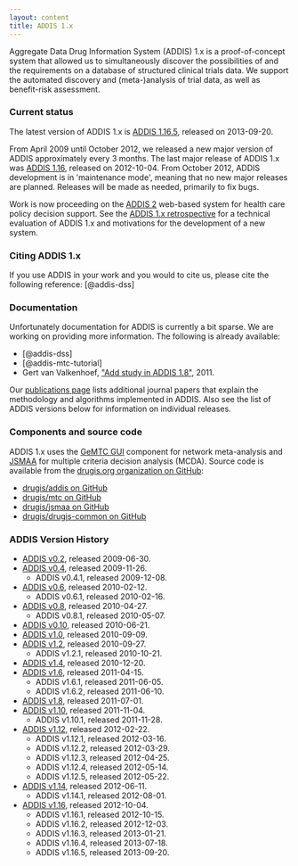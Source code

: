 ```yaml
---
layout: content
title: ADDIS 1.x
---
```


Aggregate Data Drug Information System (ADDIS) 1.x is a proof-of-concept system that allowed us to simultaneously discover the possibilities of and the requirements on a database of structured clinical trials data.
We support the automated discovery and (meta-)analysis of trial data, as well as benefit-risk assessment.

### Current status

The latest version of ADDIS 1.x is [ADDIS 1.16.5](/software/addis1/addis1.16), released on 2013-09-20.

From April 2009 until October 2012, we released a new major version of ADDIS approximately every 3 months.
The last major release of ADDIS 1.x was [ADDIS 1.16](/software/addis1/addis1.16), released on 2012-10-04.
From October 2012, ADDIS development is in 'maintenance mode', meaning that no new major releases are planned.
Releases will be made as needed, primarily to fix bugs.

Work is now proceeding on the [ADDIS 2](/software/addis2) web-based system for health care policy decision support.
See the [ADDIS 1.x retrospective](/software/addis1/retrospective) for a technical evaluation of ADDIS 1.x and motivations for the development of a new system.

### Citing ADDIS 1.x

If you use ADDIS in your work and you would to cite us, please cite the following reference: [@addis-dss]

### Documentation

Unfortunately documentation for ADDIS is currently a bit sparse.
We are working on providing more information.
The following is already available:

 - [@addis-dss]
 - [@addis-mtc-tutorial]
 - Gert van Valkenhoef, ["Add study in ADDIS 1.8"](http://vimeo.com/25770968), 2011.

Our [publications page](/research/publications) lists additional journal papers that explain the methodology and algorithms implemented in ADDIS.
Also see the list of ADDIS versions below for information on individual releases.

### Components and source code

ADDIS 1.x uses the [GeMTC GUI](/software/addis1/gemtc) component for network meta-analysis and [JSMAA](http://smaa.fi/jsmaa) for multiple criteria decision analysis (MCDA).
Source code is available from the [drugis.org organization on GitHub](https://github.com/drugis/):

 - [drugis/addis on GitHub](https://github.com/drugis/addis)
 - [drugis/mtc on GitHub](https://github.com/drugis/mtc)
 - [drugis/jsmaa on GitHub](https://github.com/drugis/jsmaa)
 - [drugis/drugis-common on GitHub](https://github.com/drugis/drugis-common)

### ADDIS Version History

  - [ADDIS v0.2](/software/addis1/addis0.2 "ADDIS v0.2"), released 2009-06-30.
  - [ADDIS v0.4](/software/addis1/addis0.4 "ADDIS v0.4"), released 2009-11-26.
      - ADDIS v0.4.1, released 2009-12-08.
  - [ADDIS v0.6](/software/addis1/addis0.6 "ADDIS v0.6"), released 2010-02-12.
      - ADDIS v0.6.1, released 2010-02-16.
  - [ADDIS v0.8](/software/addis1/addis0.8 "ADDIS v0.8"), released 2010-04-27.
      - ADDIS v0.8.1, released 2010-05-07.
  - [ADDIS v0.10](/software/addis1/addis0.10 "ADDIS v0.10"), released 2010-06-21.
  - [ADDIS v1.0](/software/addis1/addis1.0 "ADDIS v1.0"), released 2010-09-09.
  - [ADDIS v1.2](/software/addis1/addis1.2 "ADDIS v1.2"), released 2010-09-27.
      - ADDIS v1.2.1, released 2010-10-21.
  - [ADDIS v1.4](/software/addis1/addis1.4 "ADDIS v1.4"), released 2010-12-20.
  - [ADDIS v1.6](/software/addis1/addis1.6 "ADDIS v1.6"), released 2011-04-15.
      - ADDIS v1.6.1, released 2011-06-05.
      - ADDIS v1.6.2, released 2011-06-10.
  - [ADDIS v1.8](/software/addis1/addis1.8 "ADDIS v1.8"), released 2011-07-01.
  - [ADDIS v1.10](/software/addis1/addis1.10 "ADDIS v1.10"), released 2011-11-04.
      - ADDIS v1.10.1, released 2011-11-28.
  - [ADDIS v1.12](/software/addis1/addis1.12 "ADDIS v1.12"), released 2012-02-22.
      - ADDIS v1.12.1, released 2012-03-16.
      - ADDIS v1.12.2, released 2012-03-29.
      - ADDIS v1.12.3, released 2012-04-25.
      - ADDIS v1.12.4, released 2012-05-14.
      - ADDIS v1.12.5, released 2012-05-22.
  - [ADDIS v1.14](/software/addis1/addis1.14 "ADDIS v1.14"), released 2012-06-11.
      - ADDIS v1.14.1, released 2012-08-01.
  - [ADDIS v1.16](/software/addis1/addis1.16 "ADDIS v1.16"), released 2012-10-04.
      - ADDIS v1.16.1, released 2012-10-15.
      - ADDIS v1.16.2, released 2012-12-03.
      - ADDIS v1.16.3, released 2013-01-21.
      - ADDIS v1.16.4, released 2013-07-18.
      - ADDIS v1.16.5, released 2013-09-20.
